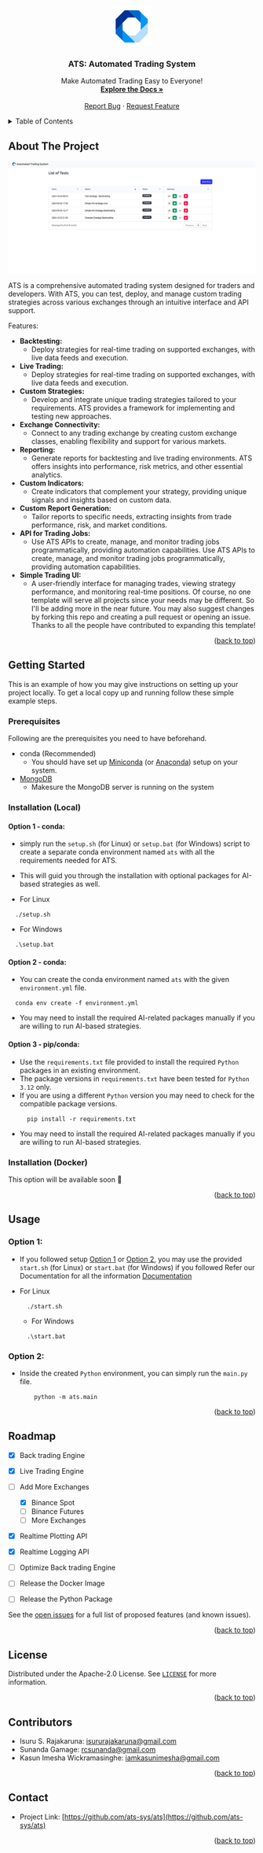 <a id="readme-top"></a>

<!-- PROJECT LOGO -->
<br />
<div align="center">
  <a href="https://github.com/ats-sys/ats">
    <img src="images/logo.png" alt="Logo" width="80" height="80">
  </a>

  <h3 align="center">ATS: Automated Trading System</h3>

  <p align="center">
    Make Automated Trading Easy to Everyone!
    <br />
    <a href="https://ats-doc.gitbook.io/v1"><strong>Explore the Docs »</strong></a>
    <br />
    <br />
    <a href="https://github.com/ats-sys/ats/issues/new?labels=bug&template=bug-report---.md">Report Bug</a>
    ·
    <a href="https://github.com/ats-sys/ats/issues/new?labels=enhancement&template=feature-request---.md">Request Feature</a>
  </p>
</div>


<!-- TABLE OF CONTENTS -->
<details>
  <summary>Table of Contents</summary>
  <ol>
    <li>
      <a href="#about-the-project">About the Project</a>
    </li>
    <li>
      <a href="#getting-started">Getting Started</a>
      <ul>
        <li><a href="#prerequisites">Prerequisites</a></li>
        <li><a href="#installation-local">Installation (Local)</a></li>
        <li><a href="#installation-local">Installation (Docker)</a></li>
      </ul>
    </li>
    <li><a href="#usage">Usage</a></li>
    <li><a href="#roadmap">Roadmap</a></li>
    <li><a href="#license">License</a></li>
    <li><a href="#contributors">Contributors</a></li>
    <li><a href="#contact">Contact</a></li>
  </ol>
</details>


<!-- ABOUT THE PROJECT -->
<a id="about-the-project"></a>
## About The Project

[![Screen Shot][screenshot]](https://github.com/ats-sys/ats/images/screenshot.png)

ATS is a comprehensive automated trading system designed for traders and developers. With ATS, you can test, deploy, and manage custom trading strategies across various exchanges through an intuitive interface and API support.

Features:
* **Backtesting:**
  * Deploy strategies for real-time trading on supported exchanges, with live data feeds and execution.
* **Live Trading:**
  * Deploy strategies for real-time trading on supported exchanges, with live data feeds and execution.
* **Custom Strategies:**
  * Develop and integrate unique trading strategies tailored to your requirements. ATS provides a framework for implementing and testing new approaches. 
* **Exchange Connectivity:**
  * Connect to any trading exchange by creating custom exchange classes, enabling flexibility and support for various markets.
* **Reporting:**
  * Generate reports for backtesting and live trading environments. ATS offers insights into performance, risk metrics, and other essential analytics.
* **Custom Indicators:**
  * Create indicators that complement your strategy, providing unique signals and insights based on custom data.
* **Custom Report Generation:**
  * Tailor reports to specific needs, extracting insights from trade performance, risk, and market conditions.
* **API for Trading Jobs:**
  * Use ATS APIs to create, manage, and monitor trading jobs programmatically, providing automation capabilities.
Use ATS APIs to create, manage, and monitor trading jobs programmatically, providing automation capabilities. 
* **Simple Trading UI:**
  * A user-friendly interface for managing trades, viewing strategy performance, and monitoring real-time positions.
Of course, no one template will serve all projects since your needs may be different. So I'll be adding more in the near future. You may also suggest changes by forking this repo and creating a pull request or opening an issue. Thanks to all the people have contributed to expanding this template!

<p align="right">(<a href="#readme-top">back to top</a>)</p>


<!-- GETTING STARTED -->
<a id="getting-started"></a>
## Getting Started

This is an example of how you may give instructions on setting up your project locally.
To get a local copy up and running follow these simple example steps.

<a id="prerequisites"></a>
### Prerequisites

Following are the prerequisites you need to have beforehand.
* conda (Recommended)
  * You should have set up [Miniconda](https://docs.anaconda.com/miniconda/install/) (or [Anaconda](https://docs.anaconda.com/anaconda/install/)) setup on your system.
* [MongoDB](https://www.mongodb.com/docs/manual/administration/install-community/)
  * Makesure the MongoDB server is running on the system

### Installation (Local)

<a id="setup-option-1"></a>
#### Option 1 - conda:
  * simply run the `setup.sh` (for Linux) or `setup.bat` (for Windows) script to create a separate conda environment named `ats` with all the requirements needed for ATS. 
  * This will guid you through the installation with optional packages for AI-based strategies as well.

  * For Linux  
  ```shell
    ./setup.sh
  ```
  * For Windows
  ```shell
    .\setup.bat 
  ```

<a id="setup-option-2"></a>
#### Option 2 - conda:
  * You can create the conda environment named `ats` with the given `environment.yml` file.
  ```shell
    conda env create -f environment.yml
  ```
 * You may need to install the required AI-related packages manually if you are willing to run AI-based strategies.

<a id="setup-option-3"></a>
#### Option 3 - pip/conda:
* Use the `requirements.txt` file provided to install the required `Python` packages in an existing environment. 
* The package versions in `requirements.txt` have been tested for `Python 3.12` only. 
* If you are using a different `Python` version you may need to check for the compatible package versions.
  ```shell
    pip install -r requirements.txt
  ```
* You may need to install the required AI-related packages manually if you are willing to run AI-based strategies.

### Installation (Docker)
This option will be available soon :star_struck: 

<p align="right">(<a href="#readme-top">back to top</a>)</p>


<!-- USAGE EXAMPLES -->
## Usage

### Option 1:
* If you followed setup [Option 1](#setup-option-1) or [Option 2](#setup-option-2), you may use the provided `start.sh` (for Linux) or `start.bat` (for Windows) if you followed 
Refer our Documentation for all the information [Documentation][docs-url]

* For Linux  
  ```shell
    ./start.sh
  ```
  * For Windows
  ```shell
    .\start.bat 
  ```

### Option 2:
* Inside the created `Python` environment, you can simply run the `main.py` file.
  ```shell
      python -m ats.main
  ```
<p align="right">(<a href="#readme-top">back to top</a>)</p>


<!-- ROADMAP -->
## Roadmap

- [x] Back trading Engine 
- [x] Live Trading Engine 
- [ ] Add More Exchanges
    - [x] Binance Spot
    - [ ] Binance Futures
    - [ ] More Exchanges
- [x] Realtime Plotting API
- [x] Realtime Logging API
- [ ] Optimize Back trading Engine
- [ ] Release the Docker Image
- [ ] Release the Python Package


See the [open issues](https://github.com/ats-sys/ats/issues) for a full list of proposed features (and known issues).

<p align="right">(<a href="#readme-top">back to top</a>)</p>


<!-- LICENSE -->
## License

Distributed under the Apache-2.0 License. See [`LICENSE`][license-url] for more information.

<p align="right">(<a href="#readme-top">back to top</a>)</p>

<!-- CONTRIBUTORS -->
## Contributors

- Isuru S. Rajakaruna: [isururajakaruna@gmail.com](mailto:isururajakaruna@gmail.com)
- Sunanda Gamage: [rcsunanda@gmail.com](mailto:rcsunanda@gmail.com)
- Kasun Imesha Wickramasinghe: [iamkasunimesha@gmail.com](mailto:iamkasunimesha@gmail.com)

<p align="right">(<a href="#readme-top">back to top</a>)</p>

<!-- CONTACT -->
## Contact

- Project Link: [https://github.com/ats-sys/ats](https://github.com/ats-sys/ats)

<p align="right">(<a href="#readme-top">back to top</a>)</p>


<!-- MARKDOWN LINKS & IMAGES -->
[docs-url]: https://ats-doc.gitbook.io/v1
[license-url]: https://github.com/ats-sys/ats?tab=Apache-2.0-1-ov-file
[contributors-url]: https://github.com/ats-sys/ats/graphs/contributors
[screenshot]: images/screenshot.png

